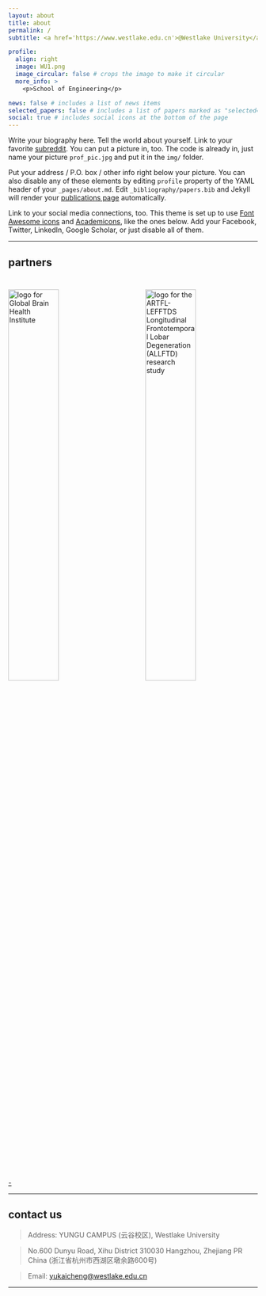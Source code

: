 ```yaml
---
layout: about
title: about
permalink: /
subtitle: <a href='https://www.westlake.edu.cn'>@Westlake University</a>

profile:
  align: right
  image: WU1.png
  image_circular: false # crops the image to make it circular
  more_info: >
    <p>School of Engineering</p>

news: false # includes a list of news items
selected_papers: false # includes a list of papers marked as "selected={true}"
social: true # includes social icons at the bottom of the page
---
```


Write your biography here. Tell the world about yourself. Link to your favorite [subreddit](http://reddit.com). You can put a picture in, too. The code is already in, just name your picture `prof_pic.jpg` and put it in the `img/` folder.

Put your address / P.O. box / other info right below your picture. You can also disable any of these elements by editing `profile` property of the YAML header of your `_pages/about.md`. Edit `_bibliography/papers.bib` and Jekyll will render your [publications page](/al-folio/publications/) automatically.

Link to your social media connections, too. This theme is set up to use [Font Awesome icons](https://fontawesome.com/) and [Academicons](https://jpswalsh.github.io/academicons/), like the ones below. Add your Facebook, Twitter, LinkedIn, Google Scholar, or just disable all of them.

---

## partners

<div class="clearfix" style="width: 100%; padding-bottom: 25px"></div>

<div class="clearfix" style="width: 100%; clear: both;">
    <a href="https://www.gbhi.org" target="_blank"><img style="width: 45%; float: left; padding-bottom: 25px;" valign="center" src="{{ site.baseurl }}/assets/img/WU.png" alt="logo for Global Brain Health Institute"></a>
    <a href="https://www.allftd.org" target="_blank"><img style="width: 45%; float: right; padding-bottom: 25px;" valign="center" src="{{ site.baseurl }}/assets/img/WU.png" alt="logo for the ARTFL-LEFFTDS Longitudinal Frontotemporal Lobar Degeneration (ALLFTD) research study"></a>
</div>
<div style="width: 100%; clear: both; margin-bottom: 15px">
</div>

<a rel="me" href="https://neuromatch.social/@winstonchiong"> - </a>

---

## contact us

>Address: YUNGU CAMPUS (云谷校区), Westlake University

>No.600 Dunyu Road, Xihu District 310030 Hangzhou, Zhejiang PR China (浙江省杭州市西湖区墩余路600号)

>Email: yukaicheng@westlake.edu.cn

---
